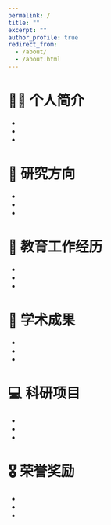 ```yaml
---
permalink: /
title: ""
excerpt: ""
author_profile: true
redirect_from: 
  - /about/
  - /about.html
---
```




# 🧑‍🎨 个人简介

- 
- 
- 

# 🧩 研究方向

- 
- 
- 

# 📖 教育工作经历

- 
- 
- 

# 📝 学术成果

- 
- 
- 

# 💻 科研项目

- 
- 
- 

# 🎖 荣誉奖励

- 
- 
- 
